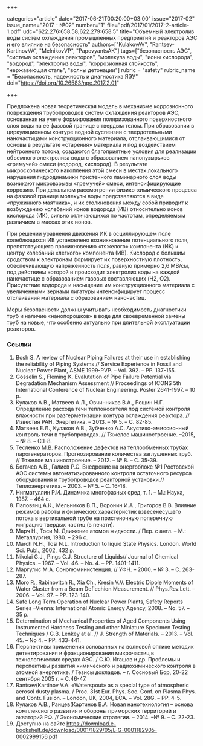 +++

categories="article"
date="2017-06-21T00:20:00+03:00"
issue="2017-02"
issue_name="2017 - №02"
number="1"
file="pdf/2017/01/2017-2-article-1.pdf"
udc="622.276:658.58;622.279:658.5"
title="Объемный электролиз воды систем охлаждения промышленных предприятий и реакторов АЭС и его влияние на безопасность"
authors=["KulakovAV", "Rantsev-KartinovVA", "MelnikovVP", "PapovyantsAK"]
tags=["безопасность АЭС", "система охлаждения реакторов", "молекула воды", "ионы кислорода", "водород", "электролиз воды", "коррозионная стойкость", "нержавеющая сталь", "волны детонации"]
rubric = "safety"
rubric_name = "Безопасность, надежность и диагностика ЯЭУ"
doi="https://doi.org/10.26583/npe.2017.2.01"

+++

Предложена новая теоретическая модель в механизме коррозионного повреждения трубопроводов систем охлаждения реакторов АЭС, основанная на учете формирования поляризованного поверхностного слоя воды на ее фазовой границе с твердым телом. При образовании в циркуляционном контуре водной суспензии с твердотельными наночастицами конструкционного материала, отслаивающимися от основы в результате «старения» материала и под воздействием нейтронного потока, создаются благоприятные условия для реализации объемного электролиза воды с образованием нанопузырьков «гремучей» смеси (водород, кислород). В результате микроскопического накопления этой смеси в местах локального нарушения гидродинамики пристенного ламинарного слоя воды возникают микровзрывы «гремучей» смеси, интенсифицирующие коррозию. При детальном рассмотрении физико-химического процесса на фазовой границе молекулы воды представляются в виде «пружинного маятника», и их столкновения между собой приводит к возбуждению колебаний ионов водорода (ИВ) относительно ионов кислорода (ИК), сильно отличающихся по частотам, определяемым различием в массах этих ионов.

При решении уравнения движения ИК в осциллирующем поле колеблющихся ИВ установлено возникновение потенциального поля, препятствующего проникновению «тяжелого» компонента (ИК) к центру колебаний «легкого» компонента (ИВ). Кислород с большим сродством к электронам формирует их поверхностную плотность, обеспечивающую напряженность поля, равную примерно 2,6 МВ/см, под действием которой и происходит электролиз воды на каждой наночастице с образованием газовых составляющих (H2, O2). Присутствие водорода и насыщение им конструкционного материала с увеличенными зернами лигатуры интенсифицирует процесс отслаивания материала с образованием наночастиц.

Меры безопасности должны учитывать необходимость диагностики труб и наличие «нанопорошков» в воде для своевременной замены труб на новые, что особенно актуально при длительной эксплуатации реакторов.

### Ссылки

1. Bosh S. A review of Nuclear Piping Failures at their use in establishing the reliability of Piping Systems // Service Experience in Fossil and Nuclear Power Plant, ASME 1999-PVP. – Vol. 392. – PP. 137-155.
2. Gosselin S., Fleming K. Evalutation of Pipe Failure Potential via Degradation Mechanism Assessment // Proceedings of ICONS 5th International Conference of Nuclear Engineering. Poster 2641-1997. – 10 p.
3. Кулаков А.В., Матвеев А.Л., Овчинников В.А., Рощин Н.Г. Определение расхода течи теплоносителя под системой контроля влажности при разгерметизации контура охлаждения реактора. // Известия РАН. Энергетика. – 2013. – № 5. – С. 82-85.
4. Матвеев Е.Л., Кулаков А.В., Зубченко А.С. Акустико-эмиссионный контроль течи в трубопроводах. // Тяжелое машиностроение. –2015, – № 8. – С.1-8.
5. Тесленко М.В. Расположение дефектов на теплообменных трубах парогенераторов. Прогнозирование количества заглушенных труб. // Тяжелое машиностроение. – 2012. – № 8. – C. 35-39.
6. Богачев А.В., Галиев Р.С. Внедрение на энергоблоке №1 Ростовской АЭС системы автоматизированного контроля остаточного ресурса оборудования и трубопроводов реакторной установки.// Теплоэнергетика. – 2003. – № 5. – С. 16-18.
7. Нигматуллин Р.И. Динамика многофазных сред, т. 1. – М.: Наука, 1987. – 464 с.
8. Паповянц А.К., Мельников В.П., Воронин И.А., Григоров В.В. Влияние режимов работы и физических характеристик взвесенесущего потока в вертикальной трубе на пристеночную поперечную миграцию твердых частиц (в печати).
9. Марч Н., Тоси М. Движение атомов жидкости. / Пер. с англ. – М.: Металлургия, 1980. – 296 с.
10. March N.H., Tosi N.L. Introduction to liquid State Physics. London. World Sci. Publ., 2002, 432 p.
11. Nikolai G.J., Pings C.J. Structure of Liquids// Journal of Chemical Physics. – 1967. – Vol. 46. – No. 4. – PP. 1401-1411.
12. Маргулис М.А. Сонолюминистенция. // УФН. – 2000. – № 3. – С. 263-287.
13. Moro R., Rabinovitch R., Xia Ch., Kresin V.V. Electric Dipole Moments of Water Claster from a Beam Deflechion Measurement. // Phys.Rev.Lett. – 2006. – Vol. 97. – PP. 123-140.
14. Safe Long Term Operation of Nuclear Power Plants, Safety Reports Series –Vienna: International Atomic Energy Agency, 2008. – No. 57. – 35 p.
15. Determination of Mechanical Properties of Aged Components Using Instrumented Hardness Testing and other Miniature Speсimen Testing Techniques / G.B. Lenkey at al. // J. Strength of Materials. – 2013. – Vol. 45. – No 4. – PP. 433-441.
16. Перспективы применения основанных на волновой оптике методик детектирования и фракционирования микрочастиц в технологических средах АЭС. / С.Ю. Игашов и др. Проблемы и перспективы развития химического и радиохимического контроля в атомной энергетике. / Тезисы докладов. – г. Сосновый Бор, 20-22 сентября 2005 г. – С.46-47.
17. Rantsev(Kartinov V.A. «Waterspout» as a special type of atmospheric aerosol dusty plasma. / Proc. 31st Eur. Phys. Soc. Conf. on Plasma Phys. and Contr. Fusion. – London, UK, 2004, ECA. – Vol. 28G. – РР. 4-5.
18. Кулаков А.В., Ранцев(Картинов В.А. Новая нанотехнология – основа комплексного развития и обороны приморских территорий и акваторий РФ. // Экономические стратегии. – 2014. –№ 9. – С. 22-23.
19. Доступно на сайте https://download.e-bookshelf.de/download/0001/1829/05/L-G-0001182905-0002999156.pdf